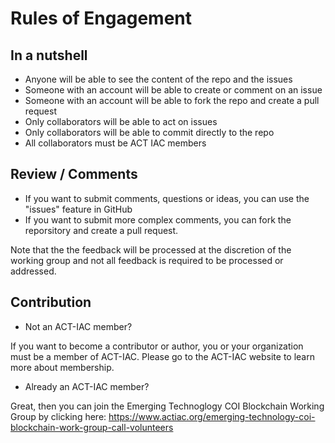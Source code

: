 # Rules of Engagement

## In a nutshell

- Anyone will be able to see the content of the repo and the issues
- Someone with an account will be able to create or comment on an issue
- Someone with an account will be able to fork the repo and create a pull request
- Only collaborators will be able to act on issues
- Only collaborators will be able to commit directly to the repo
- All collaborators must be ACT IAC members

## Review / Comments

- If you want to submit comments, questions or ideas, you can use the "issues" feature in GitHub
- If you want to submit more complex comments, you can fork the reporsitory and create a pull request.

Note that the the feedback will be processed at the discretion of the working group and not all feedback is required to be processed or addressed. 

## Contribution

- Not an ACT-IAC member?

If you want to become a contributor or author, you or your organization must be a member of ACT-IAC.
Please go to the ACT-IAC website to learn more about membership.

- Already an ACT-IAC member?

Great, then you can join the Emerging Technoglogy COI Blockchain Working Group by clicking here: https://www.actiac.org/emerging-technology-coi-blockchain-work-group-call-volunteers
